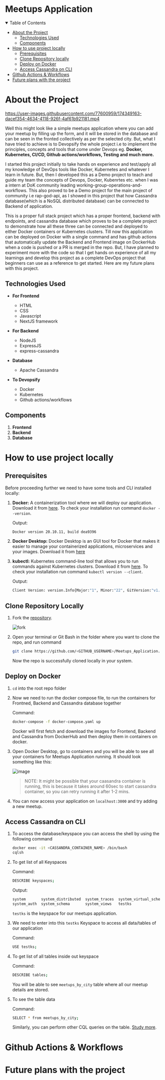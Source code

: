 # Meetups Application

<details open="open">
<summary>Table of Contents</summary>

- [About the Project](#about-the-project)
  - [Technologies Used](#technologies-used)
  - [Components](#components)
- [How to use project locally](#how-to-use-project-locally)
  - [Prerequisites](#prerequisites)
  - [Clone Repository locally](#clone-repository-locally)
  - [Deploy on Docker](#deploy-on-docker)
  - [Access Cassandra on CLI](#access-cassandra-on-cli)
- [Github Actions & Workflows](#github-actions-&-workflows)
- [Future plans with the project](#future-plans-with-the-project)

</details>

# About the Project

https://user-images.githubusercontent.com/77600959/174349163-dacef354-4634-4118-926f-4af61b921181.mp4

Well this might look like a simple meetups application where you can add your meetup by filling up the form, and it will be stored in the database and can be seen in the fronted collectively as per the selected city. But, what I have tried to achieve is to Devopsify the whole project i.e to implement the principles, concepts and tools that come under Devops eg. **Docker, Kubernetes, CI/CD, Github actions/workflows, Testing and much more.** 

I started this project initially to take hands on experience and test/apply all my knowledge of DevOps tools like Docker, Kubernetes and whatever I learn in future. But, then I developed this as a Demo project to teach and guide my team the concepts of Devops, Docker, Kubenrtes etc. when I was a intern at DoK community leading working-group-operations-and-workflows. This also proved to be a Demo project for the main project of community i.e rap-god-api, as I showed in this project that how Cassandra database(which is a NoSQL distributed database) can be connected to Backend of application.

This is a proper full stack project which has a proper frontend, backend with endpoints, and cassandra database which proves to be a complete project to demonstrate how all these three can be connected and deployed to either Docker containers or Kubernetes clusters. Till now this application can be deployed on Docker with a single command and has github actions that automatically update the Backend and Frontend image on DockerHub when a code is pushed or a PR is merged in the repo. But, I have planned to experiment more with the code so that I get hands on experience of all my learnings and develop this project as a complete DevOps project that beginners can use as a reference to get started. Here are my future plans with this project.

## Technologies Used

- **For Frontend**
   - HTML
   - CSS
   - Javascript
   - NextJS framework
   
- **For Backend**
   - NodeJS
   - ExpressJS
   - express-cassandra
   
- **Database**
   - Apache Cassandra
   
- **To Devopsify**
   - Docker
   - Kubernetes
   - Github actions/workflows
   
## Components

  1. **Frontend**
  2. **Backend**
  3. **Database**

# How to use project locally

## Prerequisites

Before proceeding further we need to have some tools and CLI installed locally:

1. **Docker:** A containerization tool where we will deploy our application. Download it from [here](https://www.docker.com/products/docker-desktop). To check your installation run command `docker --version`.

   Output:

   ```sh
   Docker version 20.10.11, build dea9396
   ```
   
2. **Docker Desktop:** Docker Desktop is an GUI tool for Docker that makes it easier to manage your containerized applications, microservices and your images. Download it from [here](https://www.docker.com/products/docker-desktop/)

3. **kubectl:** Kubernetes command-line tool that allows you to run commands against Kubernetes clusters. Download it from [here](https://kubernetes.io/docs/tasks/tools/). To check your installation run command `kubectl version --client`.

   Output:

   ```sh
   Client Version: version.Info{Major:"1", Minor:"22", GitVersion:"v1.22.0", GitCommit:"c2b5237ccd9c0f1d600d3072634ca66cefdf272f", GitTreeState:"clean", BuildDate:"2021-08-04T18:03:20Z", GoVersion:"go1.16.6", Compiler:"gc", Platform:"windows/amd64"}
   ```

## Clone Repository Locally

1. Fork the [repository](https://github.com/yashgangwar7558/Meetups_Application).

    ![fork](https://www.freecodecamp.org/news/content/images/2022/02/image-29.png)
    
2. Open your terminal or Git Bash in the folder where you want to clone the repo, and run command

    ```sh
    git clone https://github.com/<GITHUB_USERNAME>/Meetups_Application.git
    ```
    Now the repo is successfully cloned locally in your system.
    
## Deploy on Docker

1. `cd` into the root repo folder

2. Now we need to run the docker compose file, to run the containers for Frontned, Backend and Cassandra database together 

    Command:
    ```sh
    docker-compose -f docker-compose.yaml up
    ```
    
    Docker will first fetch and download the images for Frontend, Backend and Cassandra from DockerHub and then deploy them in containers on docker.
   
3. Open Docker Desktop, go to containers and you will be able to see all your containers for Meetups Application running. It should look something like this:

    ![image](https://user-images.githubusercontent.com/77600959/174449915-23934edf-a11f-469d-a2dd-0421245233ab.png)

    > NOTE: It might be possible that your caasandra container is running, this is because it takes around 60sec to start cassandra container, so you can retry running it after 1-2 mins.
    
4. You can now access your application on `localhost:3000` and try adding a new meetup.

## Access Cassandra on CLI

1. To access the database/keyspace you can access the shell by using the following command

    ```sh
    docker exec -it <CASSANDRA_CONTAINER_NAME> /bin/bash
    cqlsh
    ```
    
2. To get list of all Keyspaces

   Command:
   ```sh
   DESCRIBE keyspaces;
   ```
   Output:
   ```sh
   system       system_distributed  system_traces  system_virtual_schema
   system_auth  system_schema       system_views   testks
   ```
   
   `testks` is the keyspace for our meetups application.
   
 3. We need to enter into this `testks` Keyspace to access all data/tables of our application

    Command:
    ```sh
    USE testks;
    ```
 
 4. To get list of all tables inside out keyspace

    Command:
    ```sh
    DESCRIBE tables;
    ```
    
    You will be able to see `meetups_by_city` table where all our meetup details are stored.
    
5. To see the table data 

    Command:
    ```sh
    SELECT * from meetups_by_city;
    ```
    
    Similarly, you can perform other CQL queries on the table. [Study more](https://www.tutorialspoint.com/cassandra/cassandra_cqlsh.htm).
    
 
 # Github Actions & Workflows
 
 # Future plans with the project

